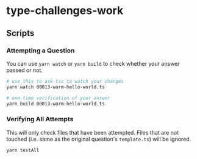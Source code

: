 # type-challenges-work

## Scripts

### Attempting a Question

You can use `yarn watch` or `yarn build` to check whether your answer passed or not.

```sh
# use this to ask tsc to watch your changes
yarn watch 00013-warm-hello-world.ts

# one-time verification of your answer
yarn build 00013-warm-hello-world.ts
```

### Verifying All Attempts

This will only check files that have been attempted. Files that are not touched (i.e. same as the original question's `template.ts`) will be ignored.

```sh
yarn testAll
```
